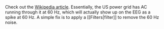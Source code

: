 Check out the [Wikipedia article](https://en.wikipedia.org/wiki/Utility_frequency).
Essentially, the US power grid has AC running through it at 60 Hz, which will actually show up on the EEG as a spike at 60 Hz. A simple fix is to apply a [[Filters|filter]] to remove the 60 Hz noise.